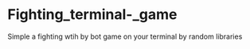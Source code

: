 # Fighting_terminal-_game 
Simple a fighting wtih by bot game on your terminal  by random libraries 
